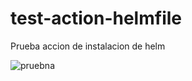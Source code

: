# test-action-helmfile
Prueba accion de instalacion de helm

![pruebna](https://github.com/vrdominguez/test-action-helmfile/actions/workflows/prueba-helm-plugin-install.yaml/badge.svg)
